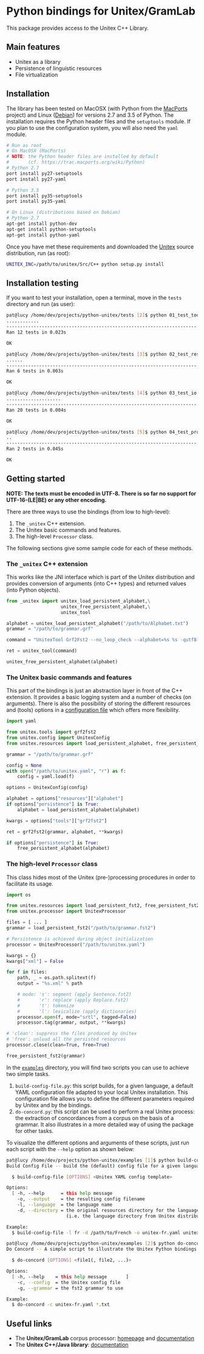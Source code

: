 # Python bindings for Unitex/GramLab

This package provides access to the Unitex C++ Library.

## Main features

* Unitex as a library
* Persistence of linguistic resources
* File virtualization

## Installation

The library has been tested on MacOSX (with Python from the [MacPorts](https://www.macports.org/) project) and Linux ([Debian](https://www.debian.org/)) for versions 2.7 and 3.5 of Python. The installation requires the Python header files and the `setuptools` module. If you plan to use the configuration system, you will also need the `yaml` module.

```bash
# Run as root
# On MacOSX (MacPorts)
# NOTE: the Python header files are installed by default
#       (cf. https://trac.macports.org/wiki/Python)
# Python 2.7
port install py27-setuptools
port install py27-yaml

# Python 3.5
port install py35-setuptools
port install py35-yaml

# On Linux (distributions based on Debian)
# Python 2.7
apt-get install python-dev
apt-get install python-setuptools
apt-get install python-yaml
```

Once you have met these requirements and downloaded the [Unitex](http://igm.univ-mlv.fr/~unitex/index.php?page=3&html=download.html) source distribution, run (as root):

```bash
UNITEX_INC=/path/to/unitex/Src/C++ python setup.py install
```

## Installation testing

If you want to test your installation, open a terminal, move in the `tests` directory and run (as user):

```bash
pat@lucy /home/dev/projects/python-unitex/tests [2]$ python 01_test_tools.py
............
----------------------------------------------------------------------
Ran 12 tests in 0.023s

OK
```

```bash
pat@lucy /home/dev/projects/python-unitex/tests [3]$ python 02_test_resources.py
......
----------------------------------------------------------------------
Ran 6 tests in 0.003s

OK
```

```bash
pat@lucy /home/dev/projects/python-unitex/tests [4]$ python 03_test_io.py
....................
----------------------------------------------------------------------
Ran 20 tests in 0.004s

OK
```

```bash
pat@lucy /home/dev/projects/python-unitex/tests [5]$ python 04_test_processor.py
..
----------------------------------------------------------------------
Ran 2 tests in 0.045s

OK
```

## Getting started

**NOTE: The texts must be encoded in UTF-8. There is so far no support for UTF-16-(LE|BE) or any other encoding.**

There are three ways to use the bindings (from low to high-level):

1. The `_unitex` C++ extension.
2. The Unitex basic commands and features.
3. The high-level `Processor` class.

The following sections give some sample code for each of these methods.

### The `_unitex` C++ extension

This works like the JNI interface which is part of the Unitex distribution and provides conversion of arguments (into C++ types) and returned values (into Python objects).

```python
from _unitex import unitex_load_persistent_alphabet,\
					unitex_free_persistent_alphabet,\
					unitex_tool

alphabet = unitex_load_persistent_alphabet("/path/to/Alphabet.txt")
grammar = "/path/to/grammar.grf"

command = "UnitexTool Grf2Fst2 --no_loop_check --alphabet=%s %s -qutf8-no-bom" % (alphabet, grammar)

ret = unitex_tool(command)

unitex_free_persistent_alphabet(alphabet)
```
### The Unitex basic commands and features

This part of the bindings is just an abstraction layer in front of the C++ extension. It provides a basic logging system and a number of checks (on arguments). There is also the possibility of storing the different resources and (tools) options in a [configuration file](https://github.com/patwat/python-unitex/blob/master/config/unitex-template.yaml) which offers more flexibility. 

```python
import yaml

from unitex.tools import grf2fst2
from unitex.config import UnitexConfig
from unitex.resources import load_persistent_alphabet, free_persistent_alphabet

grammar = "/path/to/grammar.grf"

config = None
with open("/path/to/unitex.yaml", "r") as f:
    config = yaml.load(f)

options = UnitexConfig(config)

alphabet = options["resources"]["alphabet"]
if options["persistence"] is True:
	alphabet = load_persistent_alphabet(alphabet)

kwargs = options["tools"]["grf2fst2"]

ret = grf2fst2(grammar, alphabet, **kwargs)

if options["persistence"] is True:
	free_persistent_alphabet(alphabet)
```

### The high-level `Processor` class

This class hides most of the Unitex (pre-)processing procedures in order to facilitate its usage.

```python
import os

from unitex.resources import load_persistent_fst2, free_persistent_fst2
from unitex.processor import UnitexProcessor

files = [ ... ]
grammar = load_persistent_fst2("/path/to/grammar.fst2")

# Persistence is achieved during object initialization
processor = UnitexProcessor("/path/to/unitex.yaml")

kwargs = {}
kwargs["xml"] = False

for f in files:
    path, _ = os.path.splitext(f)
    output = "%s.xml" % path

    # mode: 's': segment (apply Sentence.fst2)
    #       'r': replace (apply Replace.fst2)
    #       't': tokenize
    #       'l': lexicalize (apply dictionaries)
    processor.open(f, mode="srtl", tagged=False)
    processor.tag(grammar, output, **kwargs)

# 'clean': suppress the files produced by Unitex
# 'free': unload all the persisted resources
processor.close(clean=True, free=True)

free_persistent_fst2(grammar)
```

In the [`examples`](https://github.com/patwat/python-unitex/blob/master/examples/) directory, you will find two scripts you can use to achieve two simple tasks.

1. `build-config-file.py`: this script builds, for a given language, a default YAML configuration file adapted to your local Unitex installation. This configuration file allows you to define the different parameters required by Unitex and by the bindings.
2. `do-concord.py`: this script can be used to perform a real Unitex process: the extraction of concordances from a corpus on the basis of a grammar. It also illustrates in a more detailed way of using the package for other tasks.

To visualize the different options and arguments of these scripts, just run each script with the `--help` option as shown below:

```bash
pat@lucy /home/dev/projects/python-unitex/examples [1]$ python build-config-file.py --help
Build Config File -- build the (default) config file for a given language

  $ build-config-file [OPTIONS] <Unitex YAML config template>

Options:
  [ -h, --help      = this help message                                      ]
    -o, --output    = the resulting config filename
    -l, --language  = the language name
    -d, --directory = the original resources directory for the language
                      (i.e. the language directory from Unitex distribution)

Example:
  $ build-config-file -l fr -d /path/to/French -o unitex-fr.yaml unitex.yaml
```

```bash
pat@lucy /home/dev/projects/python-unitex/examples [2]$ python do-concord.py --help
Do Concord -- A simple script to illustrate the Unitex Python bindings

  $ do-concord [OPTIONS] <file1(, file2, ...)>

Options:
  [ -h, --help    = this help message       ]
    -c, --config  = the Unitex config file
    -g, --grammar = the fst2 grammar to use

Example:
  $ do-concord -c unitex-fr.yaml *.txt
```

## Useful links

* The **Unitex/GramLab** corpus processor: [homepage](http://www-igm.univ-mlv.fr/~unitex/) and [documentation](http://igm.univ-mlv.fr/~unitex/UnitexManual3.1.pdf)
* The **Unitex C++/Java library**: [documentation](http://unitex-library-fr.readthedocs.org/)

